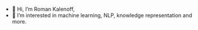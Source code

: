 - 👋 Hi, I’m Roman Kalenoff, 
- 👀 I’m interested in machine learning, NLP, knowledge representation and more.

<!---
Kalenoff/Kalenoff is a ✨ special ✨ repository because its `README.md` (this file) appears on your GitHub profile.
You can click the Preview link to take a look at your changes.
--->
